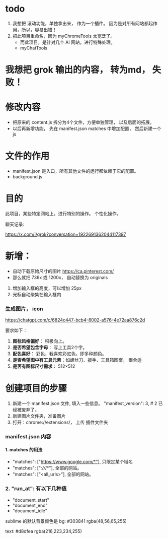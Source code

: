 # todo
1. 我想把 滚动功能，单独拿出来， 作为一个插件。
   因为是对所有网站都起作用，所以，容易出错！
2. 把此项目重命名，因为 myChromeTools 太宽泛了。
   - 而此项目，是针对几个 AI 网站，进行特殊处理。
   - myChatTools   




# 我想把 grok 输出的内容， 转为md， 失败！


# 修改内容
- 把原来的 content.js 拆分为4个文件，方便单独管理， 以及后面的拓展。
- 以后再新增功能， 先在 manifest.json  matches 中增加配置， 然后新建一个js


# 文件的作用
- manifest.json 是入口，所有其他文件的运行都依赖于它的配置。
- background.js  


# 目的
此项目，某些特定网站上，进行特别的操作。 个性化操作。

聊天记录:

https://x.com/i/grok?conversation=1922691362044117397


# 新增：
- 自动下载原始尺寸的图片 https://ca.pinterest.com/
- 那么就把  736x 或 1200x， 自动替换为 originals


1. 增加输入框的高度，可以增加 25px
2. 光标自动聚集在输入框内


### 生成图片， icon 
https://chatgpt.com/c/6824c447-bcb4-8002-a576-4e72aa876c2d

要求如下：
1. **图标风格偏好**： 积极向上。 
2. **是否希望包含字母**： 写上工具2个字。
3. **配色喜好**： 彩色，我喜欢彩虹色，即多种颜色。
4. **是否希望图中有工具元素**：如螺丝刀、扳手、工具箱图案， 很合适
5. **是否有图标尺寸需求**： 512×512 


# 创建项目的步骤
1. 新建一个 manifest.json 文件, 填入一些信息。
"manifest_version": 3,  # 2 已经被废弃了。
2. 新建图片文件夹，准备图片
3. 打开：chrome://extensions/， 上传 插件文件夹


### manifest.json 内容

#### 1. matches 的用法
- "matches": ["https://www.google.com/*"], 只限定某个域名
- "matches": ["*://*/*"], 全部的网站。
- "matches": ["<all_urls>"], 全部的网站。


### 2. "run_at": 有以下几种值
- "document_start"
- "document_end"
- "document_idle"

sublime 的默认背景颜色是 
bg:
#303841
rgba(48,56,65,255)

text:
#d8dfea
rgba(216,223,234,255)

